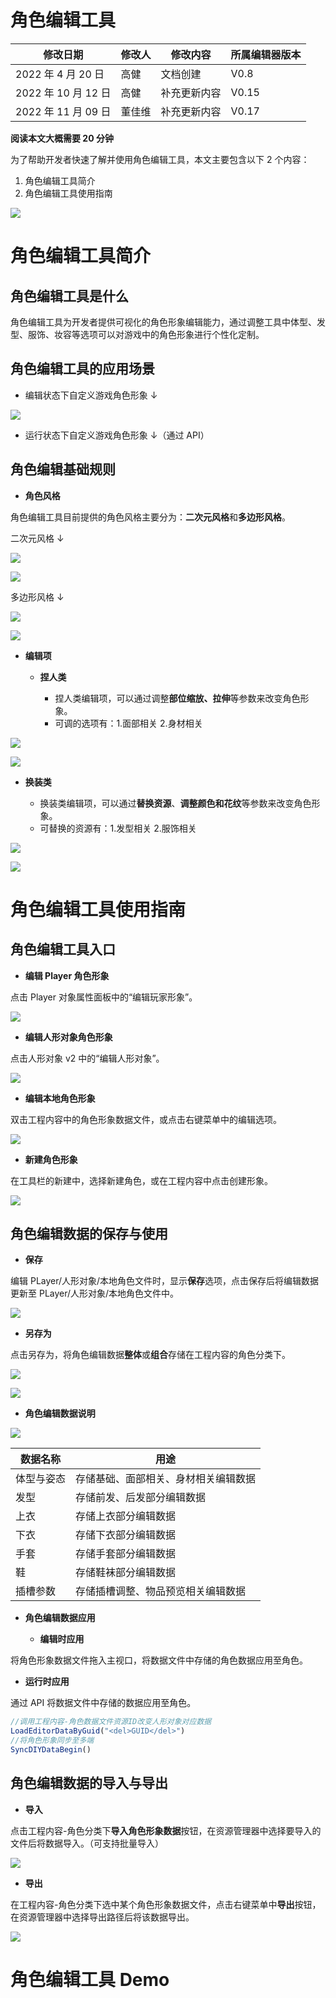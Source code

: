 # 角色编辑工具

| 修改日期            | 修改人 | 修改内容     | 所属编辑器版本 |
| ------------------- | ------ | ------------ | -------------- |
| 2022 年 4 月 20 日  | 高健   | 文档创建     | V0.8           |
| 2022 年 10 月 12 日 | 高健   | 补充更新内容 | V0.15          |
| 2022 年 11 月 09 日 | 董佳维 | 补充更新内容 | V0.17          |

<strong>阅读本文大概需要 20 分钟</strong>

为了帮助开发者快速了解并使用角色编辑工具，本文主要包含以下 2 个内容：

1. 角色编辑工具简介
2. 角色编辑工具使用指南

![](static/boxcnbeN6MP1cK0NuVJ8hCPm5ae.png)

# 角色编辑工具简介

## 角色编辑工具是什么

角色编辑工具为开发者提供可视化的角色形象编辑能力，通过调整工具中体型、发型、服饰、妆容等选项可以对游戏中的角色形象进行个性化定制。

## 角色编辑工具的应用场景

- 编辑状态下自定义游戏角色形象 ↓

![](static/boxcnWQIZPOr6h8CPnMKtgbSuHb.png)

- 运行状态下自定义游戏角色形象 ↓（通过 API）

## 角色编辑基础规则

- <strong>角色风格</strong>

角色编辑工具目前提供的角色风格主要分为：<strong>二次元风格</strong>和<strong>多边形风格</strong>。

二次元风格 ↓

![](static/boxcn7oglarnHALOTPrGtjXyUIe.png)

![](static/boxcnW9a3t2mJ4EIYc2k6rUNMrd.png)

多边形风格 ↓

![](static/boxcn3gjWixA10tfxugPixuojzc.png)

![](static/boxcn1DXp44qhfSv4b8RwCI8o7c.png)

- <strong>编辑项</strong>

  - <strong>捏人类</strong>

    - 捏人类编辑项，可以通过调整<strong>部位缩放、拉伸</strong>等参数来改变角色形象。
    - 可调的选项有：1.面部相关 2.身材相关

![](static/boxcn3MmoZfByYQXhZ1q5kVD5cg.png)

![](static/boxcnxJDQxJ4aF6Mv7ORteSoSf0.png)

- <strong>换装类</strong>

  - 换装类编辑项，可以通过<strong>替换资源</strong>、<strong>调整颜色和花纹</strong>等参数来改变角色形象。
  - 可替换的资源有：1.发型相关 2.服饰相关

![](static/boxcn9FrWYdrvyd6H6mJVK0PWMe.png)

![](static/boxcni27gIFyFUHg4xzkpBIpLfN.png)

# 角色编辑工具使用指南

## 角色编辑工具入口

- <strong>编辑 Player 角色形象</strong>

点击 Player 对象属性面板中的“编辑玩家形象”。

![](static/boxcnAjWHP2IUNkDBKRAJtNrUub.png)

- <strong>编辑人形对象角色形象</strong>

点击人形对象 v2 中的“编辑人形对象”。

![](static/boxcnWF1MMi7VJQ9pqsb2g7Hnqe.png)

- <strong>编辑本地角色形象</strong>

双击工程内容中的角色形象数据文件，或点击右键菜单中的编辑选项。

![](static/boxcnhGKs8c7tGUJwrkJ9ehB7Gf.png)

- <strong>新建角色形象</strong>

在工具栏的新建中，选择新建角色，或在工程内容中点击创建形象。

![](static/boxcnmlnEDiZidFdGm2VsaGW9Pg.png)

## 角色编辑数据的保存与使用

- <strong>保存</strong>

编辑 PLayer/人形对象/本地角色文件时，显示<strong>保存</strong>选项，点击保存后将编辑数据更新至 PLayer/人形对象/本地角色文件中。

![](static/boxcnY2G7UGjIoBGG7fk8ZIdYwb.png)

- <strong>另存为</strong>

点击另存为，将角色编辑数据<strong>整体</strong>或<strong>组合</strong>存储在工程内容的角色分类下。

![](static/boxcnQ6m0UDVD87fQmhe69Wkdaf.png)

![](static/boxcnpZoO1Pwn2eMaYTunt3Ysjd.png)

- <strong>角色编辑数据说明</strong>

![](static/boxcnShP5WzT1dJCM5PTQoyLrhZ.png)

| 数据名称   | 用途                                 |
| ---------- | ------------------------------------ |
| 体型与姿态 | 存储基础、面部相关、身材相关编辑数据 |
| 发型       | 存储前发、后发部分编辑数据           |
| 上衣       | 存储上衣部分编辑数据                 |
| 下衣       | 存储下衣部分编辑数据                 |
| 手套       | 存储手套部分编辑数据                 |
| 鞋         | 存储鞋袜部分编辑数据                 |
| 插槽参数   | 存储插槽调整、物品预览相关编辑数据   |

- <strong>角色编辑数据应用</strong>

  - <strong>编辑时应用</strong>

将角色形象数据文件拖入主视口，将数据文件中存储的角色数据应用至角色。

- <strong>运行时应用</strong>

通过 API 将数据文件中存储的数据应用至角色。

```ts
//调用工程内容-角色数据文件资源ID改变人形对象对应数据
LoadEditorDataByGuid("<del>GUID</del>")
//将角色形象同步至多端
SyncDIYDataBegin()
```

## 角色编辑数据的导入与导出

- <strong>导入</strong>

点击工程内容-角色分类下<strong>导入角色形象数据</strong>按钮，在资源管理器中选择要导入的文件后将数据导入。（可支持批量导入）

![](static/boxcnqTpR1Hi4f7PW8x0RJTfHMc.png)

- <strong>导出</strong>

在工程内容-角色分类下选中某个角色形象数据文件，点击右键菜单中<strong>导出</strong>按钮，在资源管理器中选择导出路径后将该数据导出。

![](static/boxcnWbwlwZrtnkNtF0jtJPqT6d.png)

# 角色编辑工具 Demo
